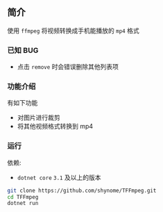 ## 简介

使用 `ffmpeg` 将视频转换成手机能播放的 `mp4` 格式

### 已知 BUG

- 点击 `remove` 时会错误删除其他列表项

### 功能介绍

有如下功能

- 对图片进行裁剪
- 将其他视频格式转换到 mp4

### 运行

依赖:
- `dotnet core` `3.1` 及以上的版本

```sh
git clone https://github.com/shynome/TFFmpeg.git
cd TFFmpeg
dotnet run
```
